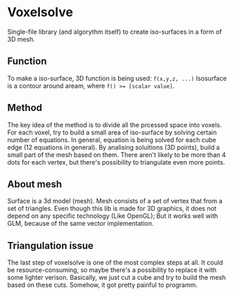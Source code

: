 # Voxelsolve 
Single-file library (and algorythm itself) to create iso-surfaces in a form of 3D mesh.

## Function
To make a iso-surface, 3D function is being used:
`f(x,y,z, ...)`
Isosurface is a contour around aream, where `f() >= [scalar value]`.

## Method
The key idea of the method is to divide all the prcessed space into voxels.
For each voxel, try to build a small area of iso-surface by solving certain number of equations.
In general, equation is being solved for each cube edge (12 equations in general). By analising soluitions (3D points), build a small part of the mesh based on them.
There aren't likely to be more than 4 dots for each vertex, but there's possibility to triangulate even more points. 

## About mesh 
Surface is a 3d model (mesh). Mesh consists of a set of vertex that from a set of triangles.
Even though this lib is made for 3D graphics, it does not depend on any specific technology (Like OpenGL); But it works well with GLM, because of the same vector implementation. 

## Triangulation issue
The last step of voxelsolve is one of the most complex steps at all. It could be resource-consuming, so maybe there's a possibility to replace it with some lighter verison. Basically, we just cut a cube and try to build the mesh based on these cuts. Somehow, it got pretty painful to programm.
